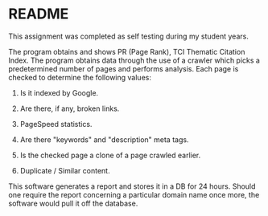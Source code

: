 # README #

This assignment was completed as self testing during my student years.

The program obtains and shows PR (Page Rank),  TCI Thematic Citation Index. The program obtains data through the use of a crawler which picks a predetermined number of pages and performs analysis. Each page is checked to determine the following values:


1. Is it indexed by Google.

2. Are there, if any, broken links.


3. PageSpeed statistics.


4. Are there "keywords" and "description" meta tags.


5. Is the checked page a clone of a page crawled earlier.


6. Duplicate / Similar content.

This software generates a report and stores it in a DB for 24 hours. Should one require the report concerning a particular domain name once more, the software would pull it off the database.

